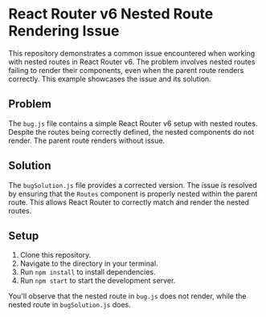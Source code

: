 # React Router v6 Nested Route Rendering Issue

This repository demonstrates a common issue encountered when working with nested routes in React Router v6.  The problem involves nested routes failing to render their components, even when the parent route renders correctly. This example showcases the issue and its solution.

## Problem

The `bug.js` file contains a simple React Router v6 setup with nested routes.  Despite the routes being correctly defined, the nested components do not render.  The parent route renders without issue.

## Solution

The `bugSolution.js` file provides a corrected version. The issue is resolved by ensuring that the `Routes` component is properly nested within the parent route. This allows React Router to correctly match and render the nested routes.

## Setup

1. Clone this repository.
2. Navigate to the directory in your terminal.
3. Run `npm install` to install dependencies.
4. Run `npm start` to start the development server.

You'll observe that the nested route in `bug.js` does not render, while the nested route in `bugSolution.js` does.